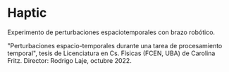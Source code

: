 # Haptic

Experimento de perturbaciones espaciotemporales con brazo robótico.

"Perturbaciones espacio-temporales durante una tarea de procesamiento temporal", tesis de Licenciatura en Cs. Físicas (FCEN, UBA) de Carolina Fritz. Director: Rodrigo Laje, octubre 2022.

